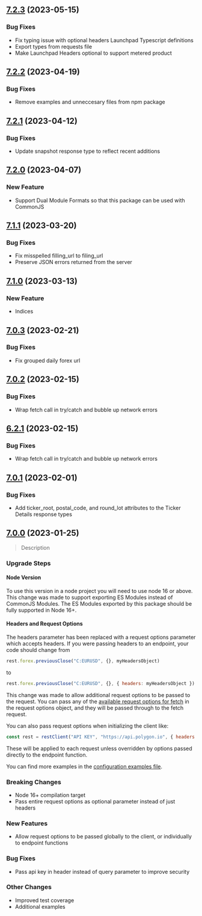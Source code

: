 ## [7.2.3](https://github.com/polygon-io/client-js/compare/v7.2.2...v7.2.3) (2023-05-15)
### Bug Fixes
* Fix typing issue with optional headers Launchpad Typescript definitions
* Export types from requests file
* Make Launchpad Headers optional to support metered product

## [7.2.2](https://github.com/polygon-io/client-js/compare/v7.2.1...v7.2.2) (2023-04-19)
### Bug Fixes
* Remove examples and unneccesary files from npm package

## [7.2.1](https://github.com/polygon-io/client-js/compare/v7.2.0...v7.2.1) (2023-04-12)
### Bug Fixes
* Update snapshot response type to reflect recent additions

## [7.2.0](https://github.com/polygon-io/client-js/compare/v7.1.1...v7.2.0) (2023-04-07)
### New Feature
* Support Dual Module Formats so that this package can be used with CommonJS 

## [7.1.1](https://github.com/polygon-io/client-js/v7.0.1...v7.1.1) (2023-03-20)

### Bug Fixes
* Fix misspelled filling_url to filing_url
* Preserve JSON errors returned from the server

## [7.1.0](https://github.com/polygon-io/client-js/compare/v7.0.3...v7.1.0) (2023-03-13)
### New Feature
* Indices

## [7.0.3](https://github.com/polygon-io/client-js/v7.0.2...v7.0.3) (2023-02-21)

### Bug Fixes
* Fix grouped daily forex url

## [7.0.2](https://github.com/polygon-io/client-js/v7.0.1...v7.0.2) (2023-02-15)

### Bug Fixes
* Wrap fetch call in try/catch and bubble up network errors

## [6.2.1](https://github.com/polygon-io/client-js/v6.2.0...v6.2.1) (2023-02-15)

### Bug Fixes
* Wrap fetch call in try/catch and bubble up network errors

## [7.0.1](https://github.com/polygon-io/client-js/v7.0.0...v7.0.1) (2023-02-01)

### Bug Fixes
* Add ticker_root, postal_code, and round_lot attributes to the Ticker Details response types


## [7.0.0](https://github.com/polygon-io/client-js/v6.2.0...v7.0.0) (2023-01-25)

> Description

### Upgrade Steps

#### Node Version
To use this version in a node project you will need to use node 16 or above. This change was made to support exporting ES Modules instead of CommonJS Modules. The ES Modules exported by this package should be fully supported in Node 16+.

#### Headers and Request Options
The headers parameter has been replaced with a request options parameter which accepts headers. If you were passing headers to an endpoint, your code should change from

```javascript
rest.forex.previousClose("C:EURUSD", {}, myHeadersObject)
```

to

```javascript
rest.forex.previousClose("C:EURUSD", {}, { headers: myHeadersObject })
```

This change was made to allow additional request options to be passed to the request. You can pass any of the [available request options for fetch](https://developer.mozilla.org/en-US/docs/Web/API/Fetch_API/Using_Fetch#supplying_request_options) in the request options object, and they will be passed through to the fetch request.

You can also pass request options when initializing the client like:

```javascript
const rest = restClient("API KEY", "https://api.polygon.io", { headers: myHeaders });
```

These will be applied to each request unless overridden by options passed directly to the endpoint function.

You can find more examples in the [configuration examples file](./examples/rest/configuration.js).

### Breaking Changes
* Node 16+ compilation target
* Pass entire request options as optional parameter instead of just headers

### New Features
* Allow request options to be passed globally to the client, or individually to endpoint functions

### Bug Fixes
* Pass api key in header instead of query parameter to improve security

### Other Changes
* Improved test coverage
* Additional examples